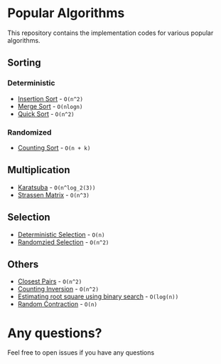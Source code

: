 # Popular Algorithms

This repository contains the implementation codes for various popular algorithms.

## Sorting

### Deterministic

* [Insertion Sort](https://github.com/hardianlawi/algorithm-implementation/blob/master/scripts/sorting/insertionSort.py) - `O(n^2)`
* [Merge Sort](https://github.com/hardianlawi/algorithm-implementation/blob/master/scripts/sorting/mergeSort.py) - `O(nlogn)`
* [Quick Sort](https://github.com/hardianlawi/algorithm-implementation/blob/master/scripts/sorting/quickSort.py) - `O(n^2)`

### Randomized

* [Counting Sort](https://github.com/hardianlawi/algorithm-implementation/blob/master/scripts/sorting/countingSort.py) - `O(n + k)`

## Multiplication

* [Karatsuba](https://github.com/hardianlawi/algorithm-implementation/blob/master/scripts/multiplication/karatsubaMultiplication.py) - `O(n^log_2(3))`
* [Strassen Matrix](https://github.com/hardianlawi/algorithm-implementation/blob/master/scripts/multiplication/strassenAlgorithm.py) - `O(n^3)`

## Selection

* [Deterministic Selection](https://github.com/hardianlawi/algorithm-implementation/blob/master/scripts/selection/dSelect.py) - `O(n)`
* [Randomzied Selection](https://github.com/hardianlawi/algorithm-implementation/blob/master/scripts/selection/rSelect.py) - `O(n^2)`

## Others

* [Closest Pairs](https://github.com/hardianlawi/algorithm-implementation/blob/master/scripts/others/closestPairs.py) - `O(n^2)`
* [Counting Inversion](https://github.com/hardianlawi/algorithm-implementation/blob/master/scripts/others/countInversion.py) - `O(n^2)`
* [Estimating root square using binary search](https://github.com/hardianlawi/algorithm-implementation/blob/master/scripts/others/squareRoot_BS.py) - `O(log(n))`
* [Random Contraction](https://github.com/hardianlawi/algorithm-implementation/blob/master/scripts/others/randomContraction.py) - `O(n)`

# Any questions?
Feel free to open issues if you have any questions
